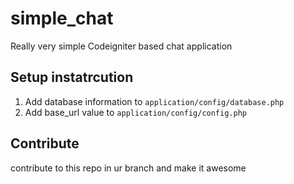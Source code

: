 # simple_chat
Really very simple Codeigniter based chat application
## Setup instatrcution
1. Add database information to `application/config/database.php`
2. Add base_url value to `application/config/config.php`

## Contribute
contribute to this repo in ur branch and make it awesome
